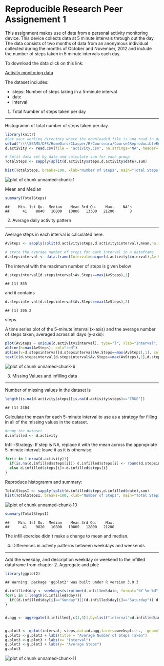 Reproducible Research Peer Assignement 1
========================================================


This assignment makes use of data from a personal activity monitoring device. This device collects data at 5 minute intervals through out the day. The data consists of two months of data from an anonymous individual collected during the months of October and November, 2012 and include the number of steps taken in 5 minute intervals each day.


To download the data click on this link:

[Activity monitoring data](https://d396qusza40orc.cloudfront.net/repdata%2Fdata%2Factivity.zip)


The dataset includes:

- steps: Number of steps taking in a 5-minute interval
- date
- interval


1. Total Number of steps taken per day
---------------------------------------------------------------------

Histogramm of total number of steps taken per day.

```r
library(knitr)
#Set your working directory where the downloaded file is and read in dataset.
setwd("\\\\SEAMS/DFS/HomeDirs/CLauper/R/Courseara/Course4ReproducibleResearch/Week2/repdata-data-activity")
d.activity <- read.csv(file = "activity.csv", na.strings="NA", header=T)

# Split data set by date and calculate sum for each group
TotalSteps <- sapply(split(d.activity$steps,d.activity$date),sum)

hist(TotalSteps, breaks=100, xlab="Number of Steps", main="Total Steps per day", col="darkred")
```

![plot of chunk unnamed-chunk-1](figure/unnamed-chunk-1.png) 

Mean and Median

```r
summary(TotalSteps)
```

```
##    Min. 1st Qu.  Median    Mean 3rd Qu.    Max.    NA's 
##      41    8840   10800   10800   13300   21200       8
```


2. Average daily activity pattern
------------------------------------------------------------------------------
Average steps in each interval is calculated here.

```r
AvSteps <- sapply(split(d.activity$steps,d.activity$interval),mean,na.rm=T)

# store the average number of steps for each interval in a dataframe
d.stepsinterval <- data.frame(Interval=unique(d.activity$interval),Av.Steps=AvSteps )
```

The interval with the maximum number of steps is given below


```r
d.stepsinterval[d.stepsinterval$Av.Steps==max(AvSteps),1]
```

```
## [1] 835
```
and it contains 

```r
d.stepsinterval[d.stepsinterval$Av.Steps==max(AvSteps),2]
```

```
## [1] 206.2
```
steps.


A time series plot of the 5-minute interval (x-axis) and the average number of steps taken, averaged across all days (y-axis):


```r
plot(AvSteps ~ unique(d.activity$interval), type="l", xlab="Interval", ylab="Steps", col="darkgreen")
abline(h=max(AvSteps), col="red")
abline(v=d.stepsinterval[d.stepsinterval$Av.Steps==max(AvSteps),1], col="purple")
text(c(d.stepsinterval[d.stepsinterval$Av.Steps==max(AvSteps),1],d.stepsinterval[d.stepsinterval$Av.Steps==max(AvSteps),1]),c(190,10),labels=c(paste("max.steps =",round(max(AvSteps),0)),paste("interval =",d.stepsinterval[d.stepsinterval$Av.Steps==max(AvSteps),1])),col=c("red","purple"),pos=c(2,2))
```

![plot of chunk unnamed-chunk-6](figure/unnamed-chunk-6.png) 


3. Missing Values and infilling data
------------------------------------------------------------------------------

Number of missing values in the dataset is

```r
length(is.na(d.activity$steps)[is.na(d.activity$steps)=="TRUE"])
```

```
## [1] 2304
```

Calculate the mean for each 5-minute interval to use as a strategy for filling in all of the missing values in the dataset. 


```r
#copy the dataset
d.infilled <- d.activity
```

Infill-Strategy: If step is NA, replace it with the mean across the appropriate 5-minute interval; leave it as it is otherwise.


```r
for(i in 1:nrow(d.activity)){
  if(is.na(d.infilled$steps[i])) d.infilled$steps[i] <- round(d.stepsinterval[d.stepsinterval$Interval==d.infilled$interval[i],2],0)
  else d.infilled$steps[i]<-d.infilled$steps[i]
}
```

Reproduce histogramm and summary:


```r
TotalStepsI <- sapply(split(d.infilled$steps,d.infilled$date),sum)
hist(TotalStepsI, breaks=100, xlab="Number of Steps", main="Total Steps per day (infilled)", col="darkred")
```

![plot of chunk unnamed-chunk-10](figure/unnamed-chunk-10.png) 

```r
summary(TotalStepsI)
```

```
##    Min. 1st Qu.  Median    Mean 3rd Qu.    Max. 
##      41    9820   10800   10800   12800   21200
```

The infill exercise didn't make a change to mean and median.

4. Differences in activity patterns between weekdays and weekends
------------------------------------------------------------------------------
Add the weekday, and description weekday or weekend to the infilled dataframe from chapter 2. Aggregate and plot:


```r
library(ggplot2)
```

```
## Warning: package 'ggplot2' was built under R version 3.0.3
```

```r
d.infilled$day <- weekdays(strptime(d.infilled$date, format="%Y-%m-%d"))
for(i in 1:length(d.infilled$day)){
  if((d.infilled$day[i]=="Sunday")||(d.infilled$day[i]=="Saturday")) d.infilled$weeksplit[i] <-"weekend" else d.infilled$weeksplit[i] <-"weekday"
}


d.agg <- aggregate(d.infilled[,c(1,3)],by=list("interval"=d.infilled$interval,"weeksplit"=d.infilled$weeksplit), mean, na.rm=T)


g.plot3 <- qplot(interval, steps,data=d.agg,facets=weeksplit~.,  geom="line", color=weeksplit) 
g.plot3 <-g.plot3 + labs(title = "Average Number of Steps Taken")
g.plot3 <-g.plot3 + labs(x= "Interval")
g.plot3 <-g.plot3 + labs(y= "Average Steps")
g.plot3
```

![plot of chunk unnamed-chunk-11](figure/unnamed-chunk-11.png) 
